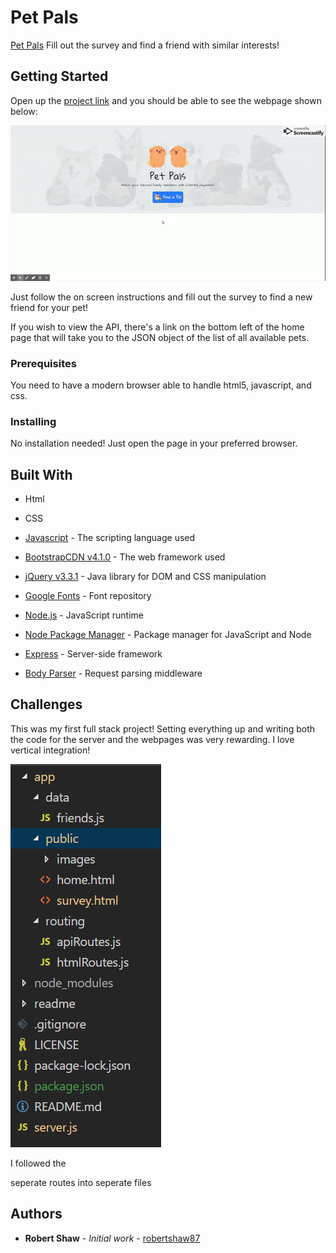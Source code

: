 # Pet Pals
[Pet Pals](https://peaceful-dusk-98568.herokuapp.com/)
Fill out the survey and find a friend with similar interests!

## Getting Started

Open up the [project link](https://peaceful-dusk-98568.herokuapp.com/) and you should be able to see the webpage shown below:

![Pet Pals](readme/readme.gif "Pet Pals")

Just follow the on screen instructions and fill out the survey to find a new friend for your pet!

If you wish to view the API, there's a link on the bottom left of the home page that will take you to the JSON object of the list of all available pets.

### Prerequisites

You need to have a modern browser able to handle html5, javascript, and css. 

### Installing

No installation needed! Just open the page in your preferred browser.

## Built With

* Html

* CSS

* [Javascript](https://www.javascript.com/) - The scripting language used

* [BootstrapCDN v4.1.0](https://getbootstrap.com/docs/4.1/getting-started/introduction/) - The web framework used

* [jQuery v3.3.1](http://jquery.com/) - Java library for DOM and CSS manipulation

* [Google Fonts](https://fonts.google.com/) - Font repository

* [Node.js](https://nodejs.org/en/) - JavaScript runtime

* [Node Package Manager](https://www.npmjs.com/) - Package manager for JavaScript and Node

* [Express](https://www.npmjs.com/package/express) - Server-side framework

* [Body Parser](https://www.npmjs.com/package/cli-table) - Request parsing middleware

## Challenges

This was my first full stack project! Setting everything up and writing both the code for the server and the webpages was very rewarding. I love vertical integration!

![File Structure](readme/file-structure.png "File Structure")

I followed the 

seperate routes into seperate files

## Authors

* **Robert Shaw** - *Initial work* - [robertshaw87](https://github.com/robertshaw87)
